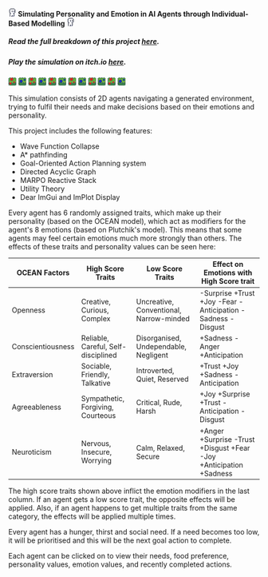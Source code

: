 #### ![agent](FYP_AIBelievability/FYP_AIBelievability/Images/agent_single.png) Simulating Personality and Emotion in AI Agents through Individual-Based Modelling ![agent](FYP_AIBelievability/FYP_AIBelievability/Images/agent_single.png)

##### Read the full breakdown of this project [here](https://kaceyhalstead.wordpress.com/2025/02/02/simulating-personality-and-emotion-in-ai-agents-through-individual-based-modelling/).

##### Play the simulation on itch.io [here](https://kaceyhalstead.itch.io/simulating-personality-and-emotion-in-ai-agents-through-individual-based-modelli).

![bush](FYP_AIBelievability/FYP_AIBelievability/Images/bushRED.png)    ![bush](FYP_AIBelievability/FYP_AIBelievability/Images/bushBLUE.png)    ![bush](FYP_AIBelievability/FYP_AIBelievability/Images/bushRED.png) 
![bush](FYP_AIBelievability/FYP_AIBelievability/Images/bushBLUE.png)
![bush](FYP_AIBelievability/FYP_AIBelievability/Images/bushRED.png) ![bush](FYP_AIBelievability/FYP_AIBelievability/Images/bushBLUE.png) ![bush](FYP_AIBelievability/FYP_AIBelievability/Images/bushRED.png) ![bush](FYP_AIBelievability/FYP_AIBelievability/Images/bushBLUE.png)
![bush](FYP_AIBelievability/FYP_AIBelievability/Images/bushRED.png) ![bush](FYP_AIBelievability/FYP_AIBelievability/Images/bushBLUE.png) ![bush](FYP_AIBelievability/FYP_AIBelievability/Images/bushRED.png) ![bush](FYP_AIBelievability/FYP_AIBelievability/Images/bushBLUE.png)

This simulation consists of 2D agents navigating a generated environment, trying to fulfil their needs and make decisions based on their emotions and personality. 

This project includes the following features:
- Wave Function Collapse
- A* pathfinding
- Goal-Oriented Action Planning system
- Directed Acyclic Graph
- MARPO Reactive Stack
- Utility Theory
- Dear ImGui and ImPlot Display

Every agent has 6 randomly assigned traits, which make up their personality (based on the OCEAN model), which act as modifiers for the agent's 8 emotions (based on Plutchik's model). This means that some agents may feel certain emotions much more strongly than others.
The effects of these traits and personality values can be seen here:

| OCEAN Factors  | High Score Traits | Low Score Traits  | Effect on Emotions with High Score trait |
| -------------- | ----------------- | ----------------- | ------------------ |
| Openness  | Creative, Curious, Complex  | Uncreative, Conventional, Narrow-minded  | -Surprise  +Trust  +Joy  -Fear -Anticipation -Sadness -Disgust  | 
| Conscientiousness  | Reliable, Careful, Self-disciplined  | Disorganised, Undependable, Negligent  | +Sadness -Anger +Anticipation  |
| Extraversion  | Sociable, Friendly, Talkative  | Introverted, Quiet, Reserved  | +Trust +Joy +Sadness -Anticipation  | 
| Agreeableness  | Sympathetic, Forgiving, Courteous  | Critical, Rude, Harsh  | +Joy +Surprise +Trust -Anticipation -Disgust  |
| Neuroticism  | Nervous, Insecure, Worrying  | Calm, Relaxed, Secure  | +Anger +Surprise -Trust +Disgust +Fear -Joy +Anticipation +Sadness  | 

The high score traits shown above inflict the emotion modifiers in the last column. If an agent gets a low score trait, the opposite effects will be applied. Also, if an agent happens to get multiple traits from the same category, the effects will be applied multiple times.

Every agent has a hunger, thirst and social need. If a need becomes too low, it will be prioritised and this will be the next goal action to complete.

Each agent can be clicked on to view their needs, food preference, personality values, emotion values, and recently completed actions.
